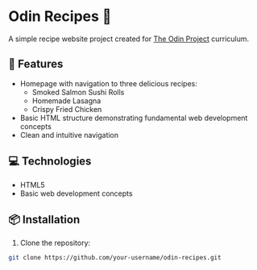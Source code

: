 # Odin Recipes 🍳

A simple recipe website project created for [The Odin Project](https://www.theodinproject.com/) curriculum.

## 🚀 Features
- Homepage with navigation to three delicious recipes:
  - Smoked Salmon Sushi Rolls
  - Homemade Lasagna
  - Crispy Fried Chicken
- Basic HTML structure demonstrating fundamental web development concepts
- Clean and intuitive navigation

## 💻 Technologies
- HTML5
- Basic web development concepts

## 📦 Installation
1. Clone the repository:
```bash
git clone https://github.com/your-username/odin-recipes.git
